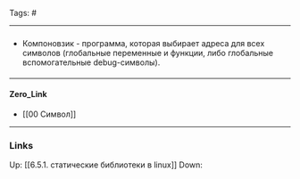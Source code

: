 Tags: #
***
###
- Компоновзик - программа, которая выбирает адреса для всех символов (глобальные переменные и функции, либо глобальные вспомогательные debug-символы). 

####

***
#### Zero_Link
- [[00 Символ]]
***
### Links
Up:
[[6.5.1. статические библиотеки в linux]]
Down:


